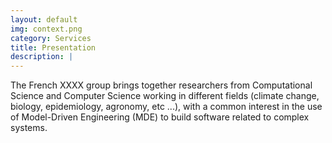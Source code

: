```yaml
---
layout: default
img: context.png
category: Services
title: Presentation
description: |
---
```

  
The French XXXX group brings together researchers from Computational Science and Computer Science working in different fields (climate change, biology, epidemiology, agronomy, etc ...), with a common interest in the use of Model-Driven Engineering (MDE) to build software related to complex systems.
